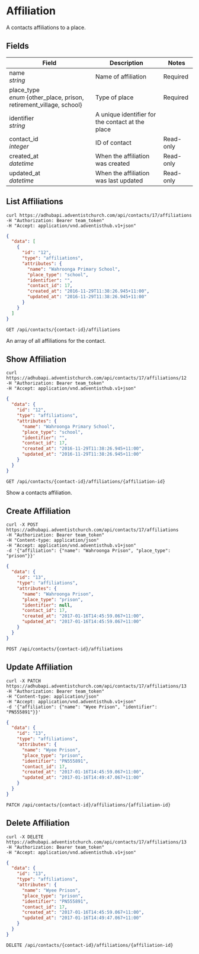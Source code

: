 # Affiliation

A contacts affiliations to a place.

## Fields

Field | Description | Notes
----- | ----------- | -----
name<br> *string* | Name of affiliation | Required
place_type<br> *enum* {other_place, prison, retirement_village, school} | Type of place | Required
identifier<br> *string* | A unique identifier for the contact at the place
contact_id<br> *integer* | ID of contact | Read-only
created_at<br> *datetime* | When the affiliation was created | Read-only
updated_at<br> *datetime* | When the affiliation was last updated | Read-only

## List Affiliations
```shell
curl https://adhubapi.adventistchurch.com/api/contacts/17/affiliations
-H "Authorization: Bearer team_token"
-H "Accept: application/vnd.adventisthub.v1+json"
```
```json
{
  "data": [
    {
      "id": "12",
      "type": "affiliations",
      "attributes": {
        "name": "Wahroonga Primary School",
        "place_type": "school",
        "identifier": "",
        "contact_id": 17,
        "created_at": "2016-11-29T11:38:26.945+11:00",
        "updated_at": "2016-11-29T11:38:26.945+11:00"
      }
    }
  ]
}
```

`GET /api/contacts/{contact-id}/affiliations`

An array of all affiliations for the contact.

## Show Affiliation
```shell
curl https://adhubapi.adventistchurch.com/api/contacts/17/affiliations/12
-H "Authorization: Bearer team_token"
-H "Accept: application/vnd.adventisthub.v1+json"
```
```json
{
  "data": {
    "id": "12",
    "type": "affiliations",
    "attributes": {
      "name": "Wahroonga Primary School",
      "place_type": "school",
      "identifier": "",
      "contact_id": 17,
      "created_at": "2016-11-29T11:38:26.945+11:00",
      "updated_at": "2016-11-29T11:38:26.945+11:00"
    }
  }
}
```

`GET /api/contacts/{contact-id}/affiliations/{affiliation-id}`

Show a contacts affiliation.

## Create Affiliation
```shell
curl -X POST https://adhubapi.adventistchurch.com/api/contacts/17/affiliations
-H "Authorization: Bearer team_token"
-H "Content-type: application/json"
-H "Accept: application/vnd.adventisthub.v1+json"
-d '{"affiliation": {"name": "Wahroonga Prison", "place_type": "prison"}}'
```
```json
{
  "data": {
    "id": "13",
    "type": "affiliations",
    "attributes": {
      "name": "Wahroonga Prison",
      "place_type": "prison",
      "identifier": null,
      "contact_id": 17,
      "created_at": "2017-01-16T14:45:59.067+11:00",
      "updated_at": "2017-01-16T14:45:59.067+11:00"
    }
  }
}
```

`POST /api/contacts/{contact-id}/affiliations`

## Update Affiliation
```shell
curl -X PATCH https://adhubapi.adventistchurch.com/api/contacts/17/affiliations/13
-H "Authorization: Bearer team_token"
-H "Content-type: application/json"
-H "Accept: application/vnd.adventisthub.v1+json"
-d '{"affiliation": {"name": "Wyee Prison", "identifier": "PN555891"}}'
```
```json
{
  "data": {
    "id": "13",
    "type": "affiliations",
    "attributes": {
      "name": "Wyee Prison",
      "place_type": "prison",
      "identifier": "PN555891",
      "contact_id": 17,
      "created_at": "2017-01-16T14:45:59.067+11:00",
      "updated_at": "2017-01-16T14:49:47.067+11:00"
    }
  }
}
```

`PATCH /api/contacts/{contact-id}/affiliations/{affiliation-id}`

## Delete Affiliation
```shell
curl -X DELETE https://adhubapi.adventistchurch.com/api/contacts/17/affiliations/13
-H "Authorization: Bearer team_token"
-H "Accept: application/vnd.adventisthub.v1+json"
```
```json
{
  "data": {
    "id": "13",
    "type": "affiliations",
    "attributes": {
      "name": "Wyee Prison",
      "place_type": "prison",
      "identifier": "PN555891",
      "contact_id": 17,
      "created_at": "2017-01-16T14:45:59.067+11:00",
      "updated_at": "2017-01-16T14:49:47.067+11:00"
    }
  }
}
```

`DELETE /api/contacts/{contact-id}/affiliations/{affiliation-id}`